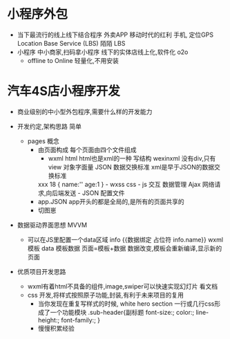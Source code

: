 # 小程序外包

- 当下最流行的线上线下结合程序
    外卖APP 移动时代的红利  手机, 定位GPS Location Base Service (LBS)
    陌陌  LBS
- 小程序 中小商家,扫码拿小程序 线下的实体店线上化,软件化 o2o
    - offline to Online  轻量化,不用安装

# 汽车4S店小程序开发
- 商业级别的中小型外包程序,需要什么样的开发能力
- 开发约定,架构思路  简单
    - pages 概念
        - 由页面构成 每个页面由四个文件组成
            - wxml  html html也是xml的一种  写结构  wexinxml 没有div,只有view
            对象字面量 JSON 数据交换标准
            xml是早于JSON的数据交换标准
            <reviewer>
                <name>xxx</name>
                <age>18</age>
            </reviewer>
            {
                name:''
                age:1
            }
            - wxss css
            - js 交互 数据管理 Ajax 网络请求,向后端发送
            - JSON 配置文件
        - app.JSON
            app开头的都是全局的,是所有的页面共享的
        - 切图崽

- 数据驱动界面思想  MVVM
    - 可以在JS里配置一个data区域  info
        {{数据绑定 占位符 info.name}}
        wxml  模板
        data 模板数据
        页面=模板+数据
        数据改变,模板会重新编译,显示新的页面


- 优质项目开发思路
    - wxml有着html不具备的组件,image,swiper可以快速实现幻灯片
        看文档
    - css 开发,将样式按照原子功能,封装,有利于未来项目的复用
        - 当你发现在重复写样式的时候,
            white  hero  section
            一行或几行css形成了一个功能模块
            .sub-header{副标题
                font-size:;
                color:;
                line-height:;
                font-family:;
            }
        - 慢慢积累经验